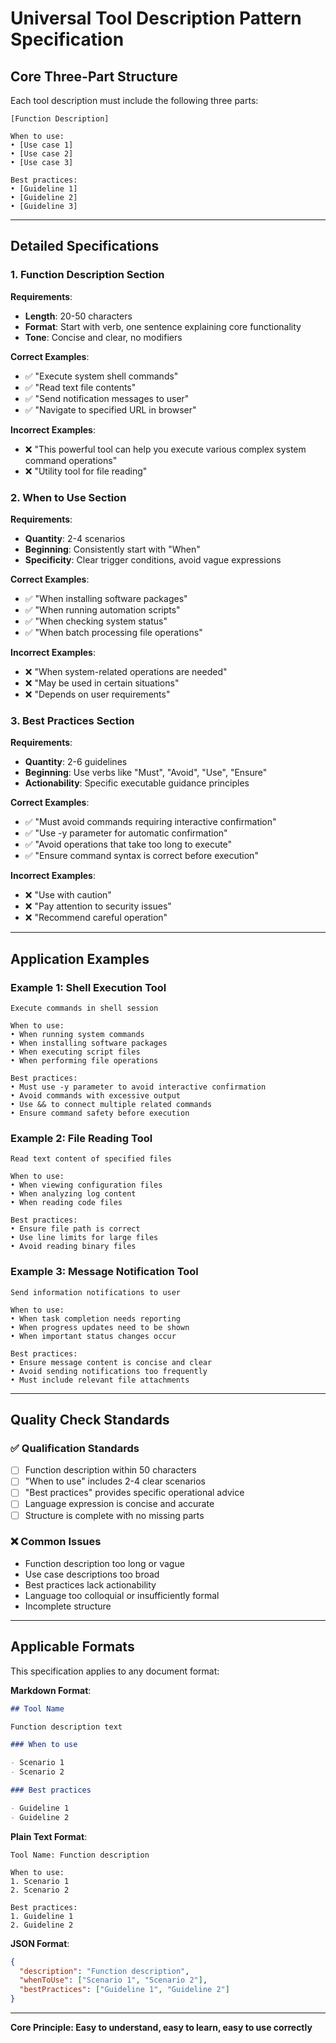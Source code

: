 # Universal Tool Description Pattern Specification

## Core Three-Part Structure

Each tool description must include the following three parts:

```
[Function Description]

When to use:
• [Use case 1]
• [Use case 2]
• [Use case 3]

Best practices:
• [Guideline 1]
• [Guideline 2]
• [Guideline 3]
```

---

## Detailed Specifications

### 1. Function Description Section

**Requirements**:

- **Length**: 20-50 characters
- **Format**: Start with verb, one sentence explaining core functionality
- **Tone**: Concise and clear, no modifiers

**Correct Examples**:

- ✅ "Execute system shell commands"
- ✅ "Read text file contents"
- ✅ "Send notification messages to user"
- ✅ "Navigate to specified URL in browser"

**Incorrect Examples**:

- ❌ "This powerful tool can help you execute various complex system command operations"
- ❌ "Utility tool for file reading"

### 2. When to Use Section

**Requirements**:

- **Quantity**: 2-4 scenarios
- **Beginning**: Consistently start with "When"
- **Specificity**: Clear trigger conditions, avoid vague expressions

**Correct Examples**:

- ✅ "When installing software packages"
- ✅ "When running automation scripts"
- ✅ "When checking system status"
- ✅ "When batch processing file operations"

**Incorrect Examples**:

- ❌ "When system-related operations are needed"
- ❌ "May be used in certain situations"
- ❌ "Depends on user requirements"

### 3. Best Practices Section

**Requirements**:

- **Quantity**: 2-6 guidelines
- **Beginning**: Use verbs like "Must", "Avoid", "Use", "Ensure"
- **Actionability**: Specific executable guidance principles

**Correct Examples**:

- ✅ "Must avoid commands requiring interactive confirmation"
- ✅ "Use -y parameter for automatic confirmation"
- ✅ "Avoid operations that take too long to execute"
- ✅ "Ensure command syntax is correct before execution"

**Incorrect Examples**:

- ❌ "Use with caution"
- ❌ "Pay attention to security issues"
- ❌ "Recommend careful operation"

---

## Application Examples

### Example 1: Shell Execution Tool

```
Execute commands in shell session

When to use:
• When running system commands
• When installing software packages
• When executing script files
• When performing file operations

Best practices:
• Must use -y parameter to avoid interactive confirmation
• Avoid commands with excessive output
• Use && to connect multiple related commands
• Ensure command safety before execution
```

### Example 2: File Reading Tool

```
Read text content of specified files

When to use:
• When viewing configuration files
• When analyzing log content
• When reading code files

Best practices:
• Ensure file path is correct
• Use line limits for large files
• Avoid reading binary files
```

### Example 3: Message Notification Tool

```
Send information notifications to user

When to use:
• When task completion needs reporting
• When progress updates need to be shown
• When important status changes occur

Best practices:
• Ensure message content is concise and clear
• Avoid sending notifications too frequently
• Must include relevant file attachments
```

---

## Quality Check Standards

### ✅ Qualification Standards

- [ ] Function description within 50 characters
- [ ] "When to use" includes 2-4 clear scenarios
- [ ] "Best practices" provides specific operational advice
- [ ] Language expression is concise and accurate
- [ ] Structure is complete with no missing parts

### ❌ Common Issues

- Function description too long or vague
- Use case descriptions too broad
- Best practices lack actionability
- Language too colloquial or insufficiently formal
- Incomplete structure

---

## Applicable Formats

This specification applies to any document format:

**Markdown Format**:

```markdown
## Tool Name

Function description text

### When to use

- Scenario 1
- Scenario 2

### Best practices

- Guideline 1
- Guideline 2
```

**Plain Text Format**:

```
Tool Name: Function description

When to use:
1. Scenario 1
2. Scenario 2

Best practices:
1. Guideline 1
2. Guideline 2
```

**JSON Format**:

```json
{
  "description": "Function description",
  "whenToUse": ["Scenario 1", "Scenario 2"],
  "bestPractices": ["Guideline 1", "Guideline 2"]
}
```

---

**Core Principle: Easy to understand, easy to learn, easy to use correctly**

